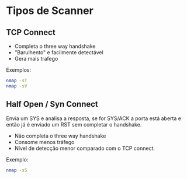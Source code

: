 # Tipos de Scanner

## TCP Connect

* Completa o three way handshake
* "Barulhento" e facilmente detectável
* Gera mais trafego

Exemplos:

```bash
nmap -sT
nmap -sV
```

## Half Open / Syn Connect

Envia um SYS e analisa a resposta, se for SYS/ACK a porta está aberta e então já é enviado um RST sem completar o handshake.

* Não completa o three way handshake
* Consome menos tráfego
* Nível de detecção menor comparado com o TCP connect.

Exemplo:

```bash
nmap -sS
```
